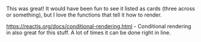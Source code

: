 This was great! It would have been fun to see it listed as cards (three across or something), but I love the functions that tell it how to render. 

https://reactjs.org/docs/conditional-rendering.html - Conditional rendering in also great for this stuff. A lot of times it can be done right in line. 